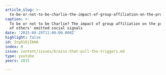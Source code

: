 ```yaml
---
article_slug: >-
  to-be-or-not-to-be-charlie-the-impact-of-group-affiliation-on-the-processing-of-others-emitted-social-signals
caption: >-
  To be or not to be Charlie? The impact of group affiliation on the processing
  of others' emitted social signals
date: '2015-04-29T11:00:00.000Z'
highlight: false
id: IcgO1OjIbHA
index: 0
issue: content/issues/brains-that-pull-the-triggers.md
type: youtube
years: 2015

---
```

